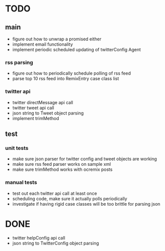 # TODO

## main
+ figure out how to unwrap a promised either
+ implement email functionality
+ implement periodic scheduled updating of twitterConfig Agent

### rss parsing
+ figure out how to periodically schedule polling of rss feed
+ parse top 10 rss feed into RemixEntry case class list

### twitter api
+ twitter directMessage api call
+ twitter tweet api call
+ json string to Tweet object parsing
+ implement trimMethod

## test

### unit tests
+ make sure json parser for twitter config and tweet objects are working
+ make sure rss feed parser works on sample xml
+ make sure trimMethod works with ocremix posts

### manual tests
+ test out each twitter api call at least once
+ scheduling code, make sure it actually polls periodically
+ investigate if having rigid case classes will be too brittle for parsing json

# DONE
+ twitter helpConfig api call
+ json string to TwitterConfig object parsing

